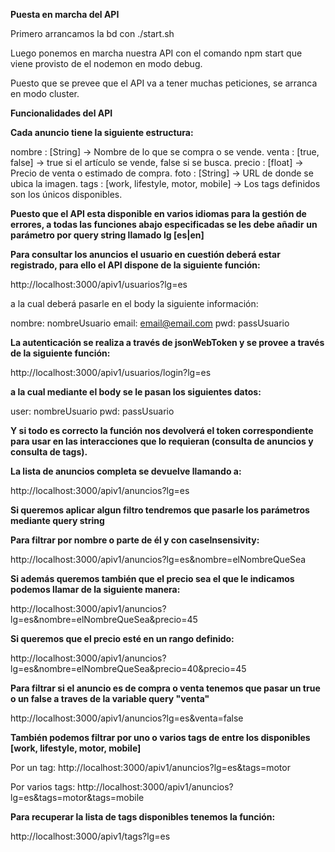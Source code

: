 **Puesta en marcha del API**

Primero arrancamos la bd con ./start.sh

Luego ponemos en marcha nuestra API con el comando npm start que viene provisto de el nodemon en modo debug.

Puesto que se prevee que el API va a tener muchas peticiones, se arranca en modo cluster.


**Funcionalidades del API**

**Cada anuncio tiene la siguiente estructura:**

nombre :    [String] -> Nombre de lo que se compra o se vende. 
venta :     [true, false] -> true si el artículo se vende, false si se busca. 
precio :    [float]  -> Precio de venta o estimado de compra.
foto :      [String] -> URL de donde se ubica la imagen.
tags :      [work, lifestyle, motor, mobile] -> Los tags definidos son los únicos disponibles.

**Puesto que el API esta disponible en varios idiomas para la gestión de errores, a todas las funciones abajo especificadas se les debe añadir**
**un parámetro por query string llamado lg [es|en]**

**Para consultar los anuncios el usuario en cuestión deberá estar registrado, para ello el API dispone de la siguiente función:**

http://localhost:3000/apiv1/usuarios?lg=es

a la cual deberá pasarle en el body la siguiente información:

nombre: nombreUsuario
email:  email@email.com
pwd:    passUsuario

**La autenticación se realiza a través de jsonWebToken y se provee a través de la siguiente función:**

http://localhost:3000/apiv1/usuarios/login?lg=es

**a la cual mediante el body se le pasan los siguientes datos:**

user: nombreUsuario
pwd: passUsuario

**Y si todo es correcto la función nos devolverá el token correspondiente para usar en las interacciones que lo requieran (consulta de anuncios y consulta de tags).**

**La lista de anuncios completa se devuelve llamando a:**

http://localhost:3000/apiv1/anuncios?lg=es

**Si queremos aplicar algun filtro tendremos que pasarle los parámetros mediante query string**

**Para filtrar por nombre o parte de él y con caseInsensivity:**

http://localhost:3000/apiv1/anuncios?lg=es&nombre=elNombreQueSea

**Si además queremos también que el precio sea el que le indicamos podemos llamar de la siguiente manera:**

http://localhost:3000/apiv1/anuncios?lg=es&nombre=elNombreQueSea&precio=45

**Si queremos que el precio esté en un rango definido:**

http://localhost:3000/apiv1/anuncios?lg=es&nombre=elNombreQueSea&precio=40&precio=45

**Para filtrar si el anuncio es de compra o venta tenemos que pasar un true o un false a traves de la variable query "venta"**

http://localhost:3000/apiv1/anuncios?lg=es&venta=false

**También podemos filtrar por uno o varios tags de entre los disponibles [work, lifestyle, motor, mobile]**

Por un tag:
http://localhost:3000/apiv1/anuncios?lg=es&tags=motor

Por varios tags:
http://localhost:3000/apiv1/anuncios?lg=es&tags=motor&tags=mobile

**Para recuperar la lista de tags disponibles tenemos la función:**

http://localhost:3000/apiv1/tags?lg=es



